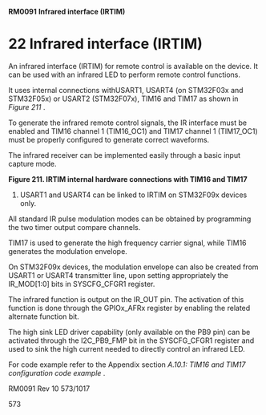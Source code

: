 **RM0091** **Infrared interface (IRTIM)**

# **22 Infrared interface (IRTIM)**


An infrared interface (IRTIM) for remote control is available on the device. It can be used
with an infrared LED to perform remote control functions.


It uses internal connections withUSART1, USART4 (on STM32F03x and STM32F05x) or
USART2 (STM32F07x), TIM16 and TIM17 as shown in _Figure 211_ .


To generate the infrared remote control signals, the IR interface must be enabled and TIM16
channel 1 (TIM16_OC1) and TIM17 channel 1 (TIM17_OC1) must be properly configured to
generate correct waveforms.


The infrared receiver can be implemented easily through a basic input capture mode.


**Figure 211. IRTIM internal hardware connections with TIM16 and TIM17**











1. USART1 and USART4 can be linked to IRTIM on STM32F09x devices only.


All standard IR pulse modulation modes can be obtained by programming the two timer
output compare channels.


TIM17 is used to generate the high frequency carrier signal, while TIM16 generates the
modulation envelope.


On STM32F09x devices, the modulation envelope can also be created from USART1 or
USART4 transmitter line, upon setting appropriately the IR_MOD[1:0] bits in
SYSCFG_CFGR1 register.


The infrared function is output on the IR_OUT pin. The activation of this function is done
through the GPIOx_AFRx register by enabling the related alternate function bit.


The high sink LED driver capability (only available on the PB9 pin) can be activated through
the I2C_PB9_FMP bit in the SYSCFG_CFGR1 register and used to sink the high current
needed to directly control an infrared LED.


For code example refer to the Appendix section _A.10.1: TIM16 and TIM17 configuration_
_code example_ .


RM0091 Rev 10 573/1017



573


